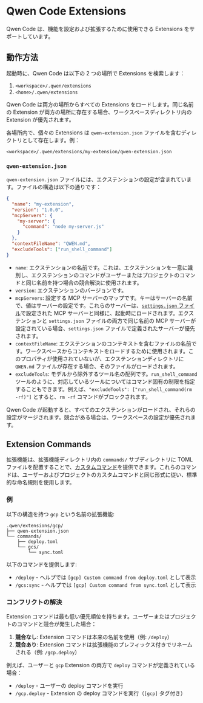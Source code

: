 # Qwen Code Extensions

Qwen Code は、機能を設定および拡張するために使用できる Extensions をサポートしています。

## 動作方法

起動時に、Qwen Code は以下の 2 つの場所で Extensions を検索します：

1.  `<workspace>/.qwen/extensions`
2.  `<home>/.qwen/extensions`

Qwen Code は両方の場所からすべての Extensions をロードします。同じ名前の Extension が両方の場所に存在する場合、ワークスペースディレクトリ内の Extension が優先されます。

各場所内で、個々の Extensions は `qwen-extension.json` ファイルを含むディレクトリとして存在します。例：

`<workspace>/.qwen/extensions/my-extension/qwen-extension.json`

### `qwen-extension.json`

`qwen-extension.json` ファイルには、エクステンションの設定が含まれています。ファイルの構造は以下の通りです：

```json
{
  "name": "my-extension",
  "version": "1.0.0",
  "mcpServers": {
    "my-server": {
      "command": "node my-server.js"
    }
  },
  "contextFileName": "QWEN.md",
  "excludeTools": ["run_shell_command"]
}
```

- `name`: エクステンションの名前です。これは、エクステンションを一意に識別し、エクステンションのコマンドがユーザーまたはプロジェクトのコマンドと同じ名前を持つ場合の競合解決に使用されます。
- `version`: エクステンションのバージョンです。
- `mcpServers`: 設定する MCP サーバーのマップです。キーはサーバーの名前で、値はサーバーの設定です。これらのサーバーは、[`settings.json` ファイル](./cli/configuration.md)で設定された MCP サーバーと同様に、起動時にロードされます。エクステンションと `settings.json` ファイルの両方で同じ名前の MCP サーバーが設定されている場合、`settings.json` ファイルで定義されたサーバーが優先されます。
- `contextFileName`: エクステンションのコンテキストを含むファイルの名前です。ワークスペースからコンテキストをロードするために使用されます。このプロパティが使用されていないが、エクステンションディレクトリに `QWEN.md` ファイルが存在する場合、そのファイルがロードされます。
- `excludeTools`: モデルから除外するツール名の配列です。`run_shell_command` ツールのように、対応しているツールについてはコマンド固有の制限を指定することもできます。例えば、`"excludeTools": ["run_shell_command(rm -rf)"]` とすると、`rm -rf` コマンドがブロックされます。

Qwen Code が起動すると、すべてのエクステンションがロードされ、それらの設定がマージされます。競合がある場合は、ワークスペースの設定が優先されます。

## Extension Commands

拡張機能は、拡張機能ディレクトリ内の `commands/` サブディレクトリに TOML ファイルを配置することで、[カスタムコマンド](./cli/commands.md#custom-commands)を提供できます。これらのコマンドは、ユーザーおよびプロジェクトのカスタムコマンドと同じ形式に従い、標準的な命名規則を使用します。

### 例

以下の構造を持つ `gcp` という名前の拡張機能:

```
.qwen/extensions/gcp/
├── qwen-extension.json
└── commands/
    ├── deploy.toml
    └── gcs/
        └── sync.toml
```

以下のコマンドを提供します:

- `/deploy` - ヘルプでは `[gcp] Custom command from deploy.toml` として表示
- `/gcs:sync` - ヘルプでは `[gcp] Custom command from sync.toml` として表示

### コンフリクトの解決

Extension コマンドは最も低い優先順位を持ちます。ユーザーまたはプロジェクトのコマンドと競合が発生した場合：

1. **競合なし**: Extension コマンドは本来の名前を使用（例: `/deploy`）
2. **競合あり**: Extension コマンドは拡張機能のプレフィックス付きでリネームされる（例: `/gcp.deploy`）

例えば、ユーザーと `gcp` Extension の両方で `deploy` コマンドが定義されている場合：

- `/deploy` - ユーザーの deploy コマンドを実行
- `/gcp.deploy` - Extension の deploy コマンドを実行（`[gcp]` タグ付き）